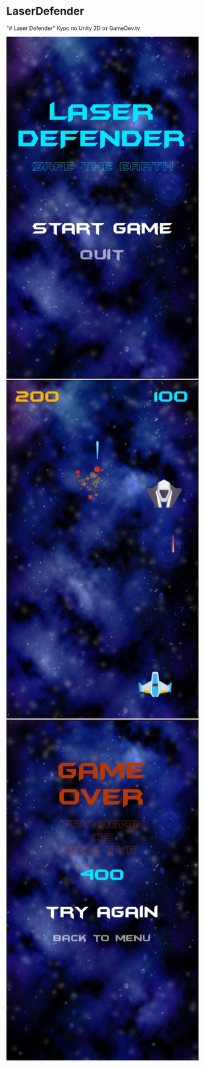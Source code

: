 # LaserDefender
"# Laser Defender"
Курс по Unity 2D от GameDev.tv

![Alt text](/Screenshots/0.jpg?raw=true "Optional Title")
![Alt text](/Screenshots/1.jpg?raw=true "Optional Title")
![Alt text](/Screenshots/2.jpg?raw=true "Optional Title")